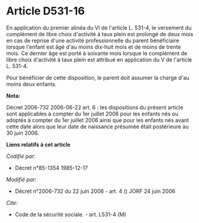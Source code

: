 # Article D531-16

En application du premier alinéa du VI de l'article L. 531-4, le versement du complément de libre choix d'activité à taux
plein est prolongé de deux mois en cas de reprise d'une activité professionnelle du parent bénéficiaire lorsque l'enfant est
âgé d'au moins dix-huit mois et de moins de trente mois. Ce dernier âge est porté à soixante mois lorsque le complément de
libre choix d'activité à taux plein est attribué en application du V de l'article L. 531-4.

Pour bénéficier de cette disposition, le parent doit assumer la charge d'au moins deux enfants.

**Nota:**

Décret 2006-732 2006-06-22 art. 6 : les dispositions du présent article sont applicables à compter du 1er juillet 2006 pour
les enfants nés ou adoptés à compter du 1er juillet 2006 ainsi que pour les enfants nés avant cette date alors que leur date
de naissance présumée était postérieure au 30 juin 2006.

**Liens relatifs à cet article**

_Codifié par_:

  - Décret n°85-1354 1985-12-17

_Modifié par_:

  - Décret n°2006-732 du 22 juin 2006 - art. 4 () JORF 24 juin 2006

_Cite_:

  - Code de la sécurité sociale. - art. L531-4 (M)

